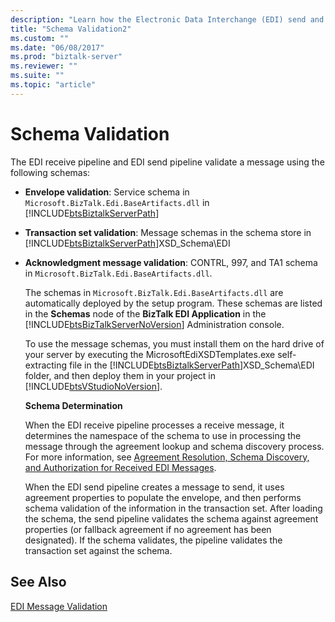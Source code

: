 ```yaml
---
description: "Learn how the Electronic Data Interchange (EDI) send and receive pipelines use schemas to validate a message in BizTalk Server."
title: "Schema Validation2"
ms.custom: ""
ms.date: "06/08/2017"
ms.prod: "biztalk-server"
ms.reviewer: ""
ms.suite: ""
ms.topic: "article"
---
```

# Schema Validation

The EDI receive pipeline and EDI send pipeline validate a message using the following schemas:  
  
- **Envelope validation**: Service schema in `Microsoft.BizTalk.Edi.BaseArtifacts.dll` in [!INCLUDE[btsBiztalkServerPath](../includes/btsbiztalkserverpath-md.md)]  
  
- **Transaction set validation**: Message schemas in the schema store in [!INCLUDE[btsBiztalkServerPath](../includes/btsbiztalkserverpath-md.md)]XSD_Schema\EDI  
  
- **Acknowledgment message validation**: CONTRL, 997, and TA1 schema in `Microsoft.BizTalk.Edi.BaseArtifacts.dll`.  
  
  The schemas in `Microsoft.BizTalk.Edi.BaseArtifacts.dll` are automatically deployed by the setup program. These schemas are listed in the **Schemas** node of the **BizTalk EDI Application** in the [!INCLUDE[btsBizTalkServerNoVersion](../includes/btsbiztalkservernoversion-md.md)] Administration console.  
  
  To use the message schemas, you must install them on the hard drive of your server by executing the MicrosoftEdiXSDTemplates.exe self-extracting file in the [!INCLUDE[btsBiztalkServerPath](../includes/btsbiztalkserverpath-md.md)]XSD_Schema\EDI folder, and then deploy them in your project in [!INCLUDE[btsVStudioNoVersion](../includes/btsvstudionoversion-md.md)].  
  
  **Schema Determination**  
  
  When the EDI receive pipeline processes a receive message, it determines the namespace of the schema to use in processing the message through the agreement lookup and schema discovery process. For more information, see [Agreement Resolution, Schema Discovery, and Authorization for Received EDI Messages](../core/agreement-resolution-schema-discovery-and-authorization-for-received-edi.md).  
  
  When the EDI send pipeline creates a message to send, it uses agreement properties to populate the envelope, and then performs schema validation of the information in the transaction set. After loading the schema, the send pipeline validates the schema against agreement properties (or fallback agreement if no agreement has been designated). If the schema validates, the pipeline validates the transaction set against the schema.  
  
## See Also
  
 [EDI Message Validation](../core/edi-message-validation.md)
